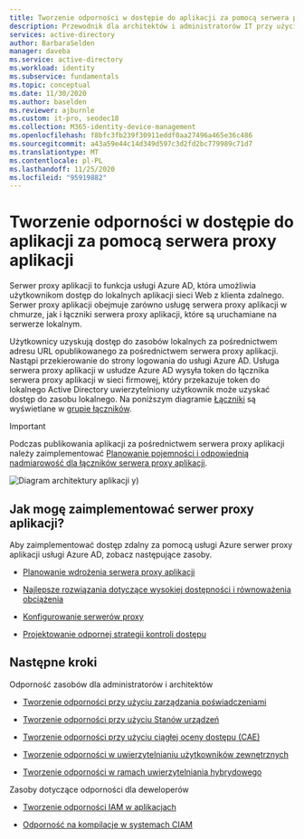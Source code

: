 ```yaml
---
title: Tworzenie odporności w dostępie do aplikacji za pomocą serwera proxy aplikacji
description: Przewodnik dla architektów i administratorów IT przy użyciu serwera proxy aplikacji w celu odpornego dostępu do aplikacji lokalnych
services: active-directory
author: BarbaraSelden
manager: daveba
ms.service: active-directory
ms.workload: identity
ms.subservice: fundamentals
ms.topic: conceptual
ms.date: 11/30/2020
ms.author: baselden
ms.reviewer: ajburnle
ms.custom: it-pro, seodec18
ms.collection: M365-identity-device-management
ms.openlocfilehash: f8bfc3fb239f30911eddf0aa27496a465e36c486
ms.sourcegitcommit: a43a59e44c14d349d597c3d2fd2bc779989c71d7
ms.translationtype: MT
ms.contentlocale: pl-PL
ms.lasthandoff: 11/25/2020
ms.locfileid: "95919882"
---
```

# <a name="build-resilience-in-application-access-with-application-proxy"></a>Tworzenie odporności w dostępie do aplikacji za pomocą serwera proxy aplikacji

Serwer proxy aplikacji to funkcja usługi Azure AD, która umożliwia użytkownikom dostęp do lokalnych aplikacji sieci Web z klienta zdalnego. Serwer proxy aplikacji obejmuje zarówno usługę serwera proxy aplikacji w chmurze, jak i łączniki serwera proxy aplikacji, które są uruchamiane na serwerze lokalnym. 

Użytkownicy uzyskują dostęp do zasobów lokalnych za pośrednictwem adresu URL opublikowanego za pośrednictwem serwera proxy aplikacji. Nastąpi przekierowanie do strony logowania do usługi Azure AD. Usługa serwera proxy aplikacji w usłudze Azure AD wysyła token do łącznika serwera proxy aplikacji w sieci firmowej, który przekazuje token do lokalnego Active Directory uwierzytelniony użytkownik może uzyskać dostęp do zasobu lokalnego. Na poniższym diagramie [Łączniki](../manage-apps/application-proxy-connectors.md) są wyświetlane w [grupie łączników](../manage-apps/application-proxy-connector-groups.md).

> [!IMPORTANT]
> Podczas publikowania aplikacji za pośrednictwem serwera proxy aplikacji należy zaimplementować [Planowanie pojemności i odpowiednią nadmiarowość dla łączników serwera proxy aplikacji](https://docs.microsoft.com/azure/active-directory/manage-apps/application-proxy-connectors#capacity-planning).

![Diagram architektury aplikacji y](./media/resilience-on-prem-access/admin-resilience-app-proxy.png))

## <a name="how-do-i-implement-application-proxy"></a>Jak mogę zaimplementować serwer proxy aplikacji?

Aby zaimplementować dostęp zdalny za pomocą usługi Azure serwer proxy aplikacji usługi Azure AD, zobacz następujące zasoby.

* [Planowanie wdrożenia serwera proxy aplikacji](../manage-apps/application-proxy-deployment-plan.md)

* [Najlepsze rozwiązania dotyczące wysokiej dostępności i równoważenia obciążenia](../manage-apps/application-proxy-high-availability-load-balancing.md)

* [Konfigurowanie serwerów proxy](../manage-apps/application-proxy-configure-connectors-with-proxy-servers.md)

* [Projektowanie odpornej strategii kontroli dostępu](../authentication/concept-resilient-controls.md)

## <a name="next-steps"></a>Następne kroki
Odporność zasobów dla administratorów i architektów
 
* [Tworzenie odporności przy użyciu zarządzania poświadczeniami](resilience-in-credentials.md)

* [Tworzenie odporności przy użyciu Stanów urządzeń](resilience-with-device-states.md)

* [Tworzenie odporności przy użyciu ciągłej oceny dostępu (CAE)](resilience-with-continuous-access-evaluation.md)

* [Tworzenie odporności w uwierzytelnianiu użytkowników zewnętrznych](resilience-b2b-authentication.md)

* [Tworzenie odporności w ramach uwierzytelniania hybrydowego](resilience-in-hybrid.md)

Zasoby dotyczące odporności dla deweloperów

* [Tworzenie odporności IAM w aplikacjach](resilience-app-development-overview.md)

* [Odporność na kompilacje w systemach CIAM](resilience-b2c.md)
